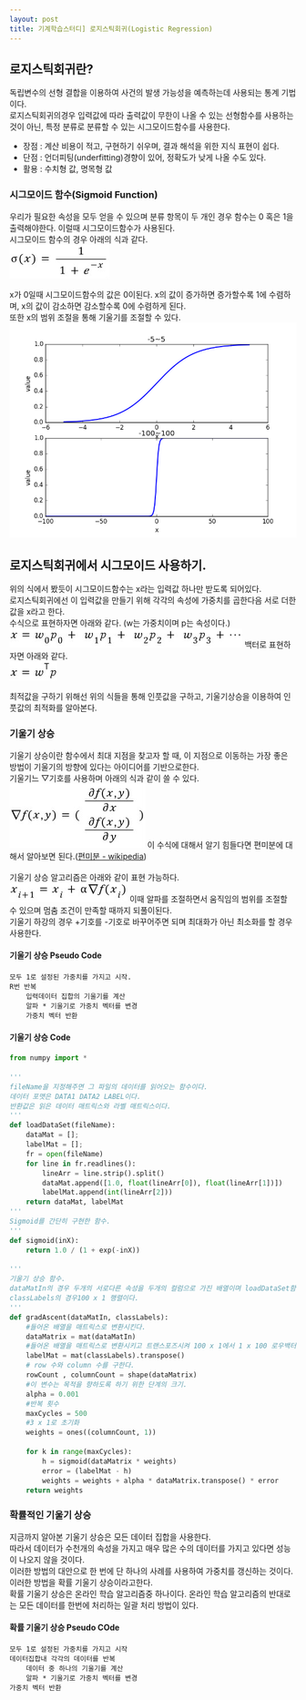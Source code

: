 ```yaml
---
layout: post
title: 기계학습스터디] 로지스틱회귀(Logistic Regression)
---
```


## 로지스틱회귀란?
독립변수의 선형 결합을 이용하여 사건의 발생 가능성을 예측하는데 사용되는 통계 기법이다.<br>
로지스틱회귀의경우 입력값에 따라 출력값이 무한이 나올 수 있는 선형함수를 사용하는 것이 아닌, 특정 분류로 분류할 수 있는 시그모이드함수를 사용한다.

- 장점 : 계산 비용이 적고, 구현하기 쉬우며, 결과 해석을 위한 지식 표현이 쉽다.
- 단점 : 언더피팅(underfitting)경향이 있어, 정확도가 낮게 나올 수도 있다.
- 활용 : 수치형 값, 명목형 값

### 시그모이드 함수(Sigmoid Function)
우리가 필요한 속성을 모두 얻을 수 있으며 분류 항목이 두 개인 경우 함수는 0 혹은 1을 출력해야한다.
이럴때 시그모이드함수가 사용된다.<br>
시그모이드 함수의 경우 아래의 식과 같다.<br>
<img src="https://github.com/KimMinJoo/KimMinJoo.github.io/blob/master/images/SigmoidFunction.jpg?raw=true"/>

x가 0일때 시그모이드함수의 값은 0이된다. x의 값이 증가하면 증가할수록 1에 수렴하며, x의 값이 감소하면 감소할수록 0에 수렴하게 된다.<br>
또한 x의 범위 조절을 통해 기울기를 조절할 수 있다.
<img src="https://github.com/KimMinJoo/KimMinJoo.github.io/blob/master/images/SigmoidGraph.png?raw=true"/>

## 로지스틱회귀에서 시그모이드 사용하기.
위의 식에서 봤듯이 시그모이드함수는 x라는 입력값 하나만 받도록 되어있다.<br>
로지스틱회귀에선 이 입력값을 만들기 위해 각각의 속성에 가중치를 곱한다음 서로 더한값을 x라고 한다.<br>
수식으로 표현하자면 아래와 같다. (w는 가중치이며 p는 속성이다.)<br>
<img src="https://github.com/KimMinJoo/KimMinJoo.github.io/blob/master/images/SigmoidInput.jpg?raw=true"/>
백터로 표현하자면 아래와 같다.<br>
<img src="https://github.com/KimMinJoo/KimMinJoo.github.io/blob/master/images/SigmoidVector.jpg?raw=true"/>

최적값을 구하기 위해선 위의 식들을 통해 인풋값을 구하고, 기울기상승을 이용하여 인풋값의 최적화를 알아본다.

### 기울기 상승
기울기 상승이란 함수에서 최대 지점을 찾고자 할 때, 이 지점으로 이동하는 가장 좋은 방법이 기울기의 방향에 있다는 아이디어를 기반으로한다.<br>
기울기느 ▽기호를 사용하며 아래의 식과 같이 쓸 수 있다.<br>
<img src="https://github.com/KimMinJoo/KimMinJoo.github.io/blob/master/images/GradientDescent.jpg?raw=true"/>
이 수식에 대해서 알기 힘들다면 편미분에 대해서 알아보면 된다.(<a href="https://ko.wikipedia.org/wiki/%ED%8E%B8%EB%AF%B8%EB%B6%84">편미분 - wikipedia</a>)<br>
<br>
기울기 상승 알고리즘은 아래와 같이 표현 가능하다.<br>
<img src="https://github.com/KimMinJoo/KimMinJoo.github.io/blob/master/images/GradientDescent2.jpg?raw=true"/>
이때 알파를 조절하면서 움직임의 범위를 조절할 수 있으며 멈춤 조건이 만족할 때까지 되풀이된다.<br>
기울기 하강의 경우 +기호를 -기호로 바꾸어주면 되며 최대화가 아닌 최소화를 할 경우 사용한다.<br>

#### 기울기 상승 Pseudo Code
```text
모두 1로 설정된 가중치를 가지고 시작.
R번 반복
    입력데이터 집합의 기울기를 계산
    알파 * 기울기로 가중치 벡터를 변경
    가중치 벡터 반환
```

#### 기울기 상승 Code
```python
from numpy import *

'''
fileName을 지정해주면 그 파일의 데이터를 읽어오는 함수이다.
데이터 포맷은 DATA1 DATA2 LABEL이다.
반환값은 읽은 데이터 매트릭스와 라벨 매트릭스이다.
'''
def loadDataSet(fileName):
    dataMat = [];
    labelMat = [];
    fr = open(fileName)
    for line in fr.readlines():
        lineArr = line.strip().split()
        dataMat.append([1.0, float(lineArr[0]), float(lineArr[1])])
        labelMat.append(int(lineArr[2]))
    return dataMat, labelMat
'''
Sigmoid를 간단히 구현한 함수.
'''
def sigmoid(inX):
    return 1.0 / (1 + exp(-inX))

'''
기울기 상승 함수.
dataMatIn의 경우 두개의 서로다른 속성을 두개의 컬럼으로 가진 배열이며 loadDataSet함수에서 0번째 인자를 1.0으로 넣어주므로 100 x 3의 행렬이다.
classLabels의 경우100 x 1 행렬이다.
'''
def gradAscent(dataMatIn, classLabels):
    #들어온 배열을 매트릭스로 변환시킨다.
    dataMatrix = mat(dataMatIn)
    #들어온 배열을 매트릭스로 변환시키고 트랜스포즈시켜 100 x 1에서 1 x 100 로우백터로 변환시킨다.
    labelMat = mat(classLabels).transpose()
    # row 수와 column 수를 구한다.
    rowCount , columnCount = shape(dataMatrix)
    #이 변수는 목적을 향하도록 하기 위한 단계의 크기.
    alpha = 0.001
    #반복 횟수
    maxCycles = 500
    #3 x 1로 초기화
    weights = ones((columnCount, 1))

    for k in range(maxCycles):
        h = sigmoid(dataMatrix * weights)
        error = (labelMat - h)
        weights = weights + alpha * dataMatrix.transpose() * error
    return weights
```
### 확률적인 기울기 상승
지금까지 알아본 기울기 상승은 모든 데이터 집합을 사용한다.<br>
따라서 데이터가 수천개의 속성을 가지고 매우 많은 수의 데이터를 가지고 있다면 성능이 나오지 않을 것이다.<br>
이러한 방법의 대안으로 한 번에 단 하나의 사례를 사용하여 가중치를 갱신하는 것이다.
이러한 방법을 확률 기울기 상승이라고한다.<br>
확률 기울기 상승은 온라인 학습 알고리즘중 하나이다. 온라인 학습 알고리즘의 반대로는 모든 데이터를 한번에 처리하는 일괄 처리 방법이 있다.<br>

#### 확률 기울기 상승 Pseudo COde
```text
모두 1로 설정된 가중치를 가지고 시작
데이터집합내 각각의 데이터를 반복
    데이터 중 하나의 기울기를 계산
    알파 * 기울기로 가중치 벡터를 변경
가중치 벡터 반환
```


